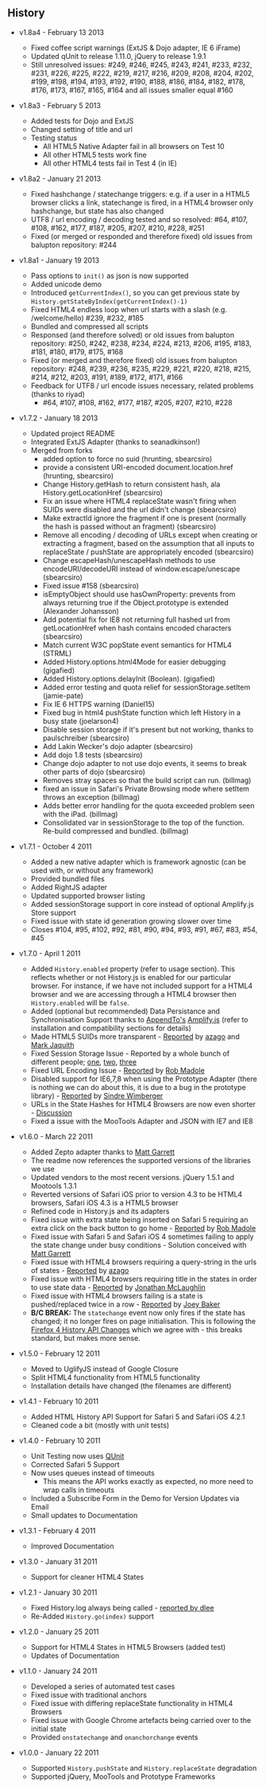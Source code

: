 ## History

- v1.8a4 - February 13 2013
    - Fixed coffee script warnings (ExtJS & Dojo adapter, IE 6 iFrame)
    - Updated qUnit to release 1.11.0, jQuery to release 1.9.1
    - Still unresolved issues: #249, #246, #245, #243, #241, #233, #232, #231, #226, #225, #222, #219, #217, #216, #209, #208, #204, #202, #199, #198, #194, #193, #192, #190, #188, #186, #184, #182, #178, #176, #173, #167, #165, #164 and all issues smaller equal #160

- v1.8a3 - February 5 2013
	- Added tests for Dojo and ExtJS
	- Changed setting of title and url
	- Testing status
		- All HTML5 Native Adapter fail in all browsers on Test 10
		- All other HTML5 tests work fine
		- All other HTML4 tests fail in Test 4 (in IE)

- v1.8a2 - January 21 2013
	- Fixed hashchange / statechange triggers: e.g. if a user in a HTML5 browser clicks a link, statechange is fired, in a HTML4 browser only hashchange, but state has also changed
	- UTF8 / url encoding / decoding tested and so resolved: #64, #107, #108, #162, #177, #187, #205, #207, #210, #228, #251
	- Fixed (or merged or responded and therefore fixed) old issues from balupton repository: #244

- v1.8a1 - January 19 2013
	- Pass options to `init()` as json is now supported
	- Added unicode demo
	- Introduced `getCurrentIndex()`, so you can get previous state by `History.getStateByIndex(getCurrentIndex()-1)`
	- Fixed HTML4 endless loop when url starts with a slash (e.g. /welcome/hello) #239, #232, #185
	- Bundled and compressed all scripts
	- Responsed (and therefore solved) or old issues from balupton repository: #250, #242, #238, #234, #224, #213, #206, #195, #183, #181, #180, #179, #175, #168
	- Fixed (or merged and therefore fixed) old issues from balupton repository: #248, #239, #236, #235, #229, #221, #220, #218, #215, #214, #212, #203, #191, #189, #172, #171, #166  
	- Feedback for UTF8 / url encode issues necessary, related problems (thanks to riyad)
		- #64, #107, #108, #162, #177, #187, #205, #207, #210, #228

- v1.7.2 - January 18 2013
	- Updated project README
	- Integrated ExtJS Adapter (thanks to seanadkinson!)
	- Merged from forks
		- added option to force no suid (hrunting, sbearcsiro)
		- provide a consistent URI-encoded document.location.href (hrunting, sbearcsiro)
		- Change History.getHash to return consistent hash, ala History.getLocationHref (sbearcsiro)
		- Fix an issue where HTML4 replaceState wasn't firing when SUIDs were disabled and the url didn't change (sbearcsiro)
		- Make extractId ignore the fragment if one is present (normally the hash is passed without an fragment) (sbearcsiro)
		- Remove all encoding / decoding of URLs except when creating or extracting a fragment, based on the assumption that all inputs to replaceState / pushState are appropriately encoded (sbearcsiro)
		- Change escapeHash/unescapeHash methods to use encodeURI/decodeURI instead of window.escape/unescape (sbearcsiro)
		- Fixed issue #158 (sbearcsiro)
		- isEmptyObject should use hasOwnProperty: prevents from always returning true if the Object.prototype is extended (Alexander Johansson)
		- Add potential fix for IE8 not returning full hashed url from getLocationHref when hash contains encoded characters (sbearcsiro)
		- Match current W3C popState event semantics for HTML4 (STRML)
		- Added History.options.html4Mode for easier debugging (gigafied)
		- Added History.options.delayInit (Boolean). (gigafied)
		- Added error testing and quota relief for sessionStorage.setItem (jamie-pate)
		- Fix IE 6 HTTPS warning (Daniel15)
		- Fixed bug in html4 pushState function which left History in a busy state (joelarson4)
		- Disable session storage if it's present but not working, thanks to paulschreiber (sbearcsiro)
		- Add Lakin Wecker's dojo adapter (sbearcsiro)
		- Add dojo 1.8 tests (sbearcsiro)
		- Change dojo adapter to not use dojo events, it seems to break other parts of dojo (sbearcsiro)
		- Removes stray spaces so that the build script can run. (billmag)
		- fixed an issue in Safari's Private Browsing mode where setItem throws an exception (billmag)
		- Adds better error handling for the quota exceeded problem seen with the iPad. (billmag)
		- Consolidated var in sessionStorage to the top of the function. Re-build compressed and bundled. (billmag)

- v1.7.1 - October 4 2011
	- Added a new native adapter which is framework agnostic (can be used with, or without any framework)
	- Provided bundled files
	- Added RightJS adapter
	- Updated supported browser listing
	- Added sessionStorage support in core instead of optional Amplify.js Store support
	- Fixed issue with state id generation growing slower over time
	- Closes #104, #95, #102, #92, #81, #90, #94, #93, #91, #67, #83, #54, #45

- v1.7.0 - April 1 2011
	- Added `History.enabled` property (refer to usage section). This reflects whether or not History.js is enabled for our particular browser. For instance, if we have not included support for a HTML4 browser and we are accessing through a HTML4 browser then `History.enabled` will be `false`.
	- Added (optional but recommended) Data Persistance and Synchronisation Support thanks to [AppendTo's](http://appendto.com/) [Amplify.js](http://amplifyjs.com/) (refer to installation and compatibility sections for details)
	- Made HTML5 SUIDs more transparent - [Reported](https://github.com/balupton/history.js/issues#issue/34) by [azago](https://github.com/azago) and [Mark Jaquith](http://markjaquith.com/)
	- Fixed Session Storage Issue - Reported by a whole bunch of different people; [one](https://github.com/balupton/history.js/issues#issue/36), [two](https://github.com/balupton/history.js/issues#issue/37), [three](http://getsatisfaction.com/balupton/topics/history_js_1_6_losing_state_after_manual_page_reload)
	- Fixed URL Encoding Issue - [Reported](https://github.com/balupton/history.js/issues/#issue/33) by [Rob Madole](http://robmadole.com/)
	- Disabled support for IE6,7,8 when using the Prototype Adapter (there is nothing we can do about this, it is due to a bug in the prototype library) - [Reported](https://github.com/balupton/history.js/issues#issue/39) by [Sindre Wimberger](http://sindre.at/)
	- URLs in the State Hashes for HTML4 Browsers are now even shorter - [Discussion](https://github.com/balupton/history.js/issues#issue/28)
	- Fixed a issue with the MooTools Adapter and JSON with IE7 and IE8

- v1.6.0 - March 22 2011
	- Added Zepto adapter thanks to [Matt Garrett](http://twitter.com/#!/matthewgarrett)
	- The readme now references the supported versions of the libraries we use
	- Updated vendors to the most recent versions. jQuery 1.5.1 and Mootools 1.3.1
	- Reverted versions of Safari iOS prior to version 4.3 to be HTML4 browsers, Safari iOS 4.3 is a HTML5 browser
	- Refined code in History.js and its adapters
	- Fixed issue with extra state being inserted on Safari 5 requiring an extra click on the back button to go home - [Reported](https://github.com/balupton/history.js/issues#issue/17) by [Rob Madole](http://robmadole.com/)
	- Fixed issue with Safari 5 and Safari iOS 4 sometimes failing to apply the state change under busy conditions - Solution conceived with [Matt Garrett](http://twitter.com/matthewgarrett)
	- Fixed issue with HTML4 browsers requiring a query-string in the urls of states - [Reported](https://github.com/balupton/history.js/issues#issue/26) by [azago](https://github.com/azago)
	- Fixed issue with HTML4 browsers requiring title in the states in order to use state data - [Reported](https://github.com/balupton/history.js/issues#issue/25) by [Jonathan McLaughlin](http://system-werks.com/)
	- Fixed issue with HTML4 browsers failing is a state is pushed/replaced twice in a row - [Reported](https://github.com/balupton/history.js/issues#issue/17) by [Joey Baker](http://byjoeybaker.com/)
	- **B/C BREAK:** The `statechange` event now only fires if the state has changed; it no longer fires on page initialisation. This is following the [Firefox 4 History API Changes](http://hacks.mozilla.org/2011/03/history-api-changes-in-firefox-4/) which we agree with - this breaks standard, but makes more sense.

- v1.5.0 - February 12 2011
	- Moved to UglifyJS instead of Google Closure
	- Split HTML4 functionality from HTML5 functionality
	- Installation details have changed (the filenames are different)

- v1.4.1 - February 10 2011
	- Added HTML History API Support for Safari 5 and Safari iOS 4.2.1
	- Cleaned code a bit (mostly with unit tests)

- v1.4.0 - February 10 2011
	- Unit Testing now uses [QUnit](http://docs.jquery.com/Qunit)
	- Corrected Safari 5 Support
	- Now uses queues instead of timeouts
		- This means the API works exactly as expected, no more need to wrap calls in timeouts
	- Included a Subscribe Form in the Demo for Version Updates via Email
	- Small updates to Documentation

- v1.3.1 - February 4 2011
	- Improved Documentation

- v1.3.0 - January 31 2011
	- Support for cleaner HTML4 States

- v1.2.1 - January 30 2011
	- Fixed History.log always being called - [reported by dlee](https://github.com/balupton/history.js/issues/#issue/2)
	- Re-Added `History.go(index)` support

- v1.2.0 - January 25 2011
	- Support for HTML4 States in HTML5 Browsers (added test)
	- Updates of Documentation

- v1.1.0 - January 24 2011
	- Developed a series of automated test cases
	- Fixed issue with traditional anchors
	- Fixed issue with differing replaceState functionality in HTML4 Browsers
	- Fixed issue with Google Chrome artefacts being carried over to the initial state
	- Provided `onstatechange` and `onanchorchange` events

- v1.0.0 - January 22 2011
	- Supported `History.pushState` and `History.replaceState` degradation
	- Supported jQuery, MooTools and Prototype Frameworks

